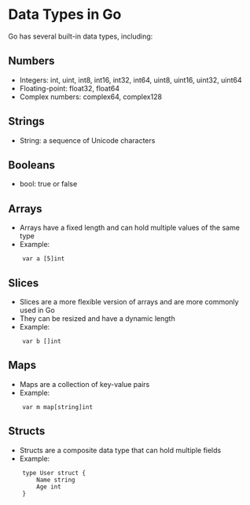 # Data Types in Go

Go has several built-in data types, including:

## Numbers

- Integers: int, uint, int8, int16, int32, int64, uint8, uint16, uint32, uint64
- Floating-point: float32, float64
- Complex numbers: complex64, complex128

## Strings

- String: a sequence of Unicode characters

## Booleans

- bool: true or false

## Arrays

- Arrays have a fixed length and can hold multiple values of the same type
- Example: 
```golang
    var a [5]int
```
## Slices

- Slices are a more flexible version of arrays and are more commonly used in Go
- They can be resized and have a dynamic length
- Example: 
```golang
    var b []int
```
## Maps

- Maps are a collection of key-value pairs
- Example:
```golang
    var m map[string]int
```
## Structs

- Structs are a composite data type that can hold multiple fields
- Example:
```golang
    type User struct {
        Name string
        Age int
    }
```